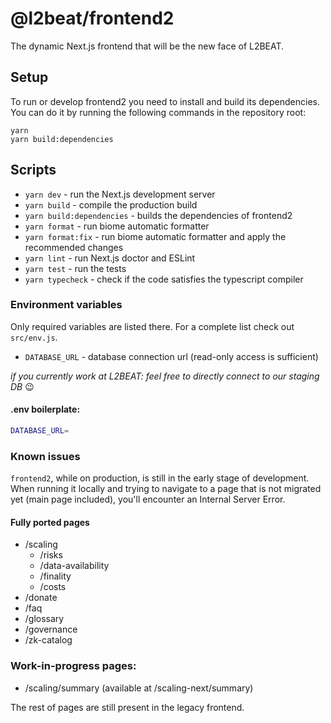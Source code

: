 # @l2beat/frontend2

The dynamic Next.js frontend that will be the new face of L2BEAT.

## Setup

To run or develop frontend2 you need to install and build its dependencies. You can do it by running the following
commands in the repository root:

```
yarn
yarn build:dependencies
```

## Scripts

- `yarn dev` - run the Next.js development server
- `yarn build` - compile the production build
- `yarn build:dependencies` - builds the dependencies of frontend2
- `yarn format` - run biome automatic formatter
- `yarn format:fix` - run biome automatic formatter and apply the recommended changes
- `yarn lint` - run Next.js doctor and ESLint
- `yarn test` - run the tests
- `yarn typecheck` - check if the code satisfies the typescript compiler

### Environment variables
Only required variables are listed there. For a complete list check out `src/env.js`.

- `DATABASE_URL` - database connection url (read-only access is sufficient)

*if you currently work at L2BEAT: feel free to directly connect to our staging DB* 😉

#### .env boilerplate:

```bash
DATABASE_URL=
```

### Known issues

`frontend2`, while on production, is still in the early stage of development. When running it locally and trying to navigate to a page that is not migrated yet (main page included), you'll encounter an Internal Server Error.

#### Fully ported pages
- /scaling
  * /risks
  * /data-availability
  * /finality
  * /costs
- /donate
- /faq
- /glossary
- /governance
- /zk-catalog

### Work-in-progress pages:
- /scaling/summary (available at /scaling-next/summary)

The rest of pages are still present in the legacy frontend.